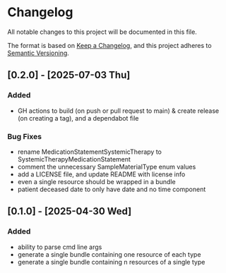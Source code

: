 # Changelog

All notable changes to this project will be documented in this file.

The format is based on [Keep a Changelog](https://keepachangelog.com/en/1.1.0/),
and this project adheres to [Semantic Versioning](https://semver.org/spec/v2.0.0.html).

## [0.2.0] - [2025-07-03 Thu]

### Added
- GH actions to build (on push or pull request to main) & create release (on creating a tag), and a dependabot file

### Bug Fixes
- rename MedicationStatementSystemicTherapy to SystemicTherapyMedicationStatement
- comment the unnecessary SampleMaterialType enum values
- add a LICENSE file, and update README with license info
- even a single resource should be wrapped in a bundle
- patient deceased date to only have date and no time component

## [0.1.0] - [2025-04-30 Wed]

### Added
- ability to parse cmd line args
- generate a single bundle containing one resource of each type
- generate a single bundle containing n resources of a single type
